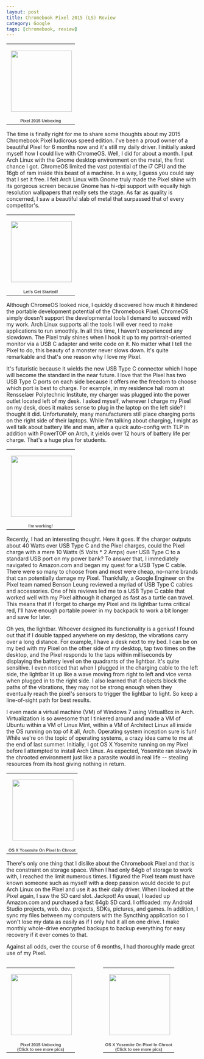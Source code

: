 ```yaml
---
layout: post
title: Chromebook Pixel 2015 (LS) Review
category: Google
tags: [chromebook, review]
---
```


<table align="center" style="width:194px;"><tr><td align="center" style="height:194px; no-repeat left"><img src="https://lh3.googleusercontent.com/-EcffqmbdtHA/Vn-Qx3vigkE/AAAAAAAA-zc/vmQOooDFp_k/s160-c-Ic42/Pixel2015Unboxing.jpg" width="160" height="160" style="margin:1px 0 0 4px;"></td></tr><tr><td style="text-align:center;font-family:arial,sans-serif;font-size:11px"><a style="color:#4D4D4D;font-weight:bold;text-decoration:none;">Pixel 2015 Unboxing</a></td></tr></table>

The time is finally right for me to share some thoughts about my 2015 Chromebook Pixel ludicrous speed edition. I've been a proud owner of a beautiful Pixel for 6 months now and it's still my daily driver. I initially asked myself how I could live with ChromeOS. Well, I did for about a month. I put Arch Linux with the Gnome desktop environment on the metal, the first chance I got. ChromeOS limited the vast potential of the i7 CPU and the 16gb of ram inside this beast of a machine. In a way, I guess you could say that I set it free. I felt Arch Linux with Gnome truly made the Pixel shine with its gorgeous screen because Gnome has hi-dpi support with equally high resolution wallpapers that really sets the stage. As far as quality is concerned, I saw a beautiful slab of metal that surpassed that of every competitor's.

<table align="center" style="width:194px;"><tr><td align="center" style="height:194px; no-repeat left"><a><img src="https://lh3.googleusercontent.com/-ARmyWHZqz98/VoBWbQRe0rE/AAAAAAAA-0g/slPKvOQ0mgs/s160-c-Ic42/LetSGetStarted.jpg" width="160" height="160" style="margin:1px 0 0 4px;"></a></td></tr><tr><td style="text-align:center;font-family:arial,sans-serif;font-size:11px"><a style="color:#4D4D4D;font-weight:bold;text-decoration:none;">Let&#39;s Get Started!</a></td></tr></table>

Although ChromeOS looked nice, I quickly discovered how much it hindered the portable development potential of the Chromebook Pixel. ChromeOS simply doesn't support the developmental tools I demand to succeed with my work. Arch Linux supports all the tools I will ever need to make applications to run smoothly. In all this time, I haven't experienced any slowdown. The Pixel truly shines when I hook it up to my portrait-oriented monitor via a USB C adapter and write code on it. No matter what I tell the Pixel to do, this beauty of a monster never slows down. It's quite remarkable and that's one reason why I love my Pixel.

It's futuristic because it wields the new USB Type C connector which I hope will become the standard in the near future. I love that the Pixel has two USB Type C ports on each side because it offers me the freedom to choose which port is best to charge. For example, in my residence hall room at Rensselaer Polytechnic Institute, my charger was plugged into the power outlet located left of my desk. I asked myself, whenever I charge my Pixel on my desk, does it makes sense to plug in the laptop on the left side? I thought it did. Unfortunately, many manufacturers still place charging ports on the right side of their laptops. While I'm talking about charging, I might as well talk about battery life and man, after a quick auto-config with TLP in addition with PowerTOP on Arch, it yields over 12 hours of battery life per charge. That's a huge plus for students.

<table align="center" style="width:194px;"><tr><td align="center" style="height:194px; no-repeat left"><a><img src="https://lh3.googleusercontent.com/-SpOmtAVgR6w/VoBW4h7jQAE/AAAAAAAA-0U/Ujl_GQTX_Ec/s160-c-Ic42/MeWorking.jpg" width="160" height="160" style="margin:1px 0 0 4px;"></a></td></tr><tr><td style="text-align:center;font-family:arial,sans-serif;font-size:11px"><a style="color:#4D4D4D;font-weight:bold;text-decoration:none;">I'm working!</a></td></tr></table>

Recently, I had an interesting thought. Here it goes. If the charger outputs about 40 Watts over USB Type C and the Pixel charges, could the Pixel charge with a mere 10 Watts (5 Volts * 2 Amps) over USB Type C to a standard USB port on my power bank? To answer that, I immediately navigated to Amazon.com and began my quest for a USB Type C cable. There were so many to choose from and most were cheap, no-name brands that can potentially damage my Pixel. Thankfully, a Google Engineer on the Pixel team named Benson Leung reviewed a myriad of USB Type C cables and accessories. One of his reviews led me to a USB Type C cable that worked well with my Pixel although it charged as fast as a turtle can travel. This means that if I forget to charge my Pixel and its lightbar turns critical red, I'll have enough portable power in my backpack to work a bit longer and save for later.

Oh yes, the lightbar. Whoever designed its functionality is a genius! I found out that if I double tapped anywhere on my desktop, the vibrations carry over a long distance. For example, I have a desk next to my bed. I can be on my bed with my Pixel on the other side of my desktop, tap two times on the desktop, and the Pixel responds to the taps within milliseconds by displaying the battery level on the quadrants of the lightbar. It's quite sensitive. I even noticed that when I plugged in the charging cable to the left side, the lightbar lit up like a wave moving from right to left and vice versa when plugged in to the right side. I also learned that if objects block the paths of the vibrations, they may not be strong enough when they eventually reach the pixel's sensors to trigger the lightbar to light. So keep a line-of-sight path for best results.

I even made a virtual machine (VM) of Windows 7 using VirtualBox in Arch. Virtualization is so awesome that I tinkered around and made a VM of Ubuntu within a VM of Linux Mint, within a VM of Architect Linux all inside the OS running on top of it all, Arch. Operating system inception sure is fun! While we're on the topic of operating systems, a crazy idea came to me at the end of last summer. Initially, I got OS X Yosemite running on my Pixel before I attempted to install Arch Linux. As expected, Yosemite ran slowly in the chrooted environment just like a parasite would in real life -- stealing resources from its host giving nothing in return.

<table align="center" style="width:194px;"><tr><td align="center" style="height:194px; no-repeat left"><a><img src="https://lh3.googleusercontent.com/-SUJ1r7LLq7E/VZIX6BomxNE/AAAAAAAA-08/NsCdgErCv4s/s160-c-Ic42/OSXYosemiteOnPixelInChroot.jpg" width="160" height="160" style="margin:1px 0 0 4px;"></a></td></tr><tr><td style="text-align:center;font-family:arial,sans-serif;font-size:11px"><a style="color:#4D4D4D;font-weight:bold;text-decoration:none;">OS X Yosemite On Pixel In Chroot</a></td></tr></table>

There's only one thing that I dislike about the Chromebook Pixel and that is the constraint on storage space. When I had only 64gb of storage to work with, I reached the limit numerous times. I figured the Pixel team must have known someone such as myself with a deep passion  would decide to put Arch Linux on the Pixel and use it as their daily driver. When I looked at the Pixel again, I saw the SD card slot. Jackpot! As usual, I loaded up Amazon.com and purchased a fast 64gb SD card. I offloaded: my Android Studio projects, web. dev. projects, SDKs, pictures, and games. In addition, I sync my files between my computers with the Syncthing application so I won't lose my data as easily as if I only had it all on one drive. I make monthly whole-drive encrypted backups to backup everything for easy recovery if it ever comes to that.

Against all odds, over the course of 6 months, I had thoroughly made great use of my Pixel.

<table align="left" style="width:250px;"><tr><td align="center" style="height:194px; no-repeat left"><a href="https://picasaweb.google.com/102385287650654088837/Pixel2015Unboxing?authuser=0&authkey=Gv1sRgCP2FjPz9iLKuLQ&feat=embedwebsite"><img src="https://lh3.googleusercontent.com/-EcffqmbdtHA/Vn-Qx3vigkE/AAAAAAAA-zc/vmQOooDFp_k/s160-c-Ic42/Pixel2015Unboxing.jpg" width="160" height="160" style="margin:1px 0 0 4px;"></a></td></tr><tr><td style="text-align:center;font-family:arial,sans-serif;font-size:11px"><a href="https://picasaweb.google.com/102385287650654088837/Pixel2015Unboxing?authuser=0&authkey=Gv1sRgCP2FjPz9iLKuLQ&feat=embedwebsite" style="color:#4D4D4D;font-weight:bold;text-decoration:none;">Pixel 2015 Unboxing</a><br><a href="https://picasaweb.google.com/102385287650654088837/ChromebookPixelOSXWorks?authuser=0&authkey=Gv1sRgCNLhuu3PmcrbhAE&feat=embedwebsite" style="color:#4D4D4D;font-weight:bold;text-decoration:none;">(Click to see more pics)</a></td></tr></table>

<table align="right" style="width:250px;"><tr><td align="center" style="height:194px; no-repeat left"><a href="https://picasaweb.google.com/102385287650654088837/OSXYosemiteOnPixelInChroot?authuser=0&authkey=Gv1sRgCNLhuu3PmcrbhAE&feat=embedwebsite"><img src="https://lh3.googleusercontent.com/-SUJ1r7LLq7E/VZIX6BomxNE/AAAAAAAA-08/NsCdgErCv4s/s160-c-Ic42/OSXYosemiteOnPixelInChroot.jpg" width="160" height="160" style="margin:1px 0 0 4px;"></a></td></tr><tr><td style="text-align:center;font-family:arial,sans-serif;font-size:11px"><a href="https://picasaweb.google.com/102385287650654088837/OSXYosemiteOnPixelInChroot?authuser=0&authkey=Gv1sRgCNLhuu3PmcrbhAE&feat=embedwebsite" style="color:#4D4D4D;font-weight:bold;text-decoration:none;">OS X Yosemite On Pixel In Chroot</a><br><a href="https://picasaweb.google.com/102385287650654088837/ChromebookPixelOSXWorks?authuser=0&authkey=Gv1sRgCNLhuu3PmcrbhAE&feat=embedwebsite" style="color:#4D4D4D;font-weight:bold;text-decoration:none;">(Click to see more pics)</a></td></tr></table>
